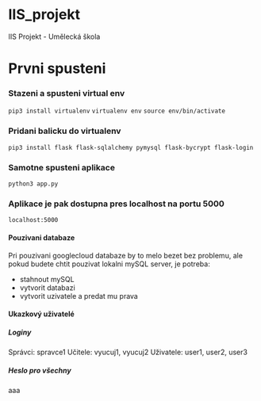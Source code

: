 # IIS_projekt
IIS Projekt - Umělecká škola

# Prvni spusteni
### Stazeni a spusteni virtual env
`pip3 install virtualenv`
`virtualenv env`
`source env/bin/activate`

### Pridani balicku do virtualenv
`pip3 install flask flask-sqlalchemy pymysql flask-bycrypt flask-login`

### Samotne spusteni aplikace
`python3 app.py`
### Aplikace je pak dostupna pres localhost na portu 5000
`localhost:5000`

#### Pouzivani databaze
Pri pouzivani googlecloud databaze by to melo bezet bez problemu, ale pokud budete chtit pouzivat lokalni mySQL server, je potreba:
- stahnout mySQL
- vytvorit databazi
- vytvorit uzivatele a predat mu prava


#### Ukazkový uživatelé
##### Loginy
Správci: spravce1
Učitele: vyucuj1, vyucuj2
Uživatele: user1, user2, user3
##### Heslo pro všechny
aaa